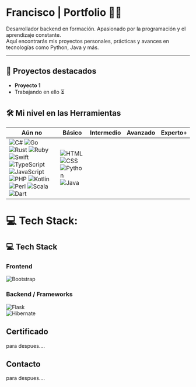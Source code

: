 # Francisco | Portfolio 👨‍💻

Desarrollador backend en formación. Apasionado por la programación y el aprendizaje constante.  
Aquí encontrarás mis proyectos personales, prácticas y avances en tecnologías como Python, Java y más.

---
## 🚀 Proyectos destacados

- **Proyecto 1**
- Trabajando en ello ⏳


## 🛠 Mi nivel en las Herramientas

| Aún no | Básico | Intermedio | Avanzado | Experto+ |
|--------|--------|------------|----------|----------|
| ![C#](https://img.shields.io/badge/C%23-239120?style=for-the-badge&logo=c-sharp&logoColor=white) ![Go](https://img.shields.io/badge/Go-00ADD8?style=for-the-badge&logo=go&logoColor=white) ![Rust](https://img.shields.io/badge/Rust-181825?style=for-the-badge&logo=rust&logoColor=white) ![Ruby](https://img.shields.io/badge/Ruby-CC342D?style=for-the-badge&logo=ruby&logoColor=white) ![Swift](https://img.shields.io/badge/Swift-FA7343?style=for-the-badge&logo=swift&logoColor=white) ![TypeScript](https://img.shields.io/badge/TypeScript-3178C6?style=for-the-badge&logo=typescript&logoColor=white) ![JavaScript](https://img.shields.io/badge/JavaScript-F7DF1E?style=for-the-badge&logo=javascript&logoColor=black) ![PHP](https://img.shields.io/badge/PHP-777BB4?style=for-the-badge&logo=php&logoColor=white) ![Kotlin](https://img.shields.io/badge/Kotlin-0095D5?style=for-the-badge&logo=kotlin&logoColor=white) ![Perl](https://img.shields.io/badge/Perl-39457E?style=for-the-badge&logo=perl&logoColor=white) ![Scala](https://img.shields.io/badge/Scala-DC322F?style=for-the-badge&logo=scala&logoColor=white) ![Dart](https://img.shields.io/badge/Dart-0175C2?style=for-the-badge&logo=dart&logoColor=white) | ![HTML](https://img.shields.io/badge/HTML-%23E34F26?style=for-the-badge&logo=html5&logoColor=white) ![CSS](https://img.shields.io/badge/CSS-%231572B6?style=for-the-badge&logo=css3&logoColor=white) ![Python](https://img.shields.io/badge/Python-3670A0?style=for-the-badge&logo=python&logoColor=ffdd54) ![Java](https://img.shields.io/badge/Java-%23ED8B00?style=for-the-badge&logo=openjdk&logoColor=white) |  |  |  |

# 💻 Tech Stack:
## 💻 Tech Stack
### Frontend  
![Bootstrap](https://img.shields.io/badge/bootstrap-%238511FA.svg?style=for-the-badge&logo=bootstrap&logoColor=white)

### Backend / Frameworks  
![Flask](https://img.shields.io/badge/flask-%23000.svg?style=for-the-badge&logo=flask&logoColor=white)  
![Hibernate](https://img.shields.io/badge/Hibernate-59666C?style=for-the-badge&logo=Hibernate&logoColor=white)

## Certificado
para despues....
## Contacto
para despues....
